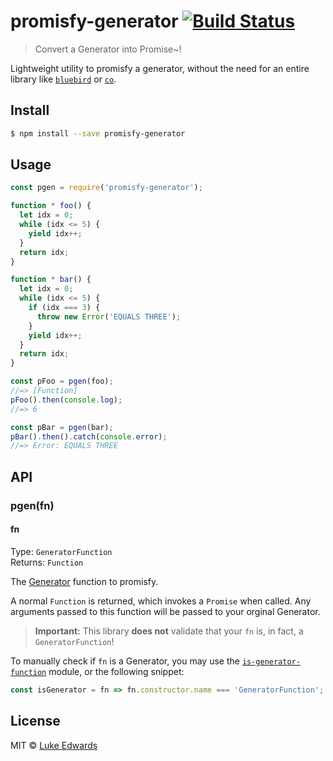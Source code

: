 # promisfy-generator [![Build Status](https://travis-ci.org/lukeed/promisfy-generator.svg?branch=master)](https://travis-ci.org/lukeed/promisfy-generator)

> Convert a Generator into Promise~!

Lightweight utility to promisfy a generator, without the need for an entire library like [`bluebird`](https://github.com/petkaantonov/bluebird) or [`co`](https://github.com/tj/co).


## Install

```sh
$ npm install --save promisfy-generator
```


## Usage

```js
const pgen = require('promisfy-generator');

function * foo() {
  let idx = 0;
  while (idx <= 5) {
    yield idx++;
  }
  return idx;
}

function * bar() {
  let idx = 0;
  while (idx <= 5) {
    if (idx === 3) {
      throw new Error('EQUALS THREE');
    }
    yield idx++;
  }
  return idx;
}

const pFoo = pgen(foo);
//=> [Function]
pFoo().then(console.log);
//=> 6

const pBar = pgen(bar);
pBar().then().catch(console.error);
//=> Error: EQUALS THREE
```


## API

### pgen(fn)

#### fn

Type: `GeneratorFunction`<br>
Returns: `Function`

The [Generator](https://developer.mozilla.org/en-US/docs/Web/JavaScript/Reference/Global_Objects/Generator) function to promisfy.

A normal `Function` is returned, which invokes a `Promise` when called. Any arguments passed to this function will be passed to your orginal Generator.

> **Important:** This library **does not** validate that your `fn` is, in fact, a `GeneratorFunction`!

To manually check if `fn` is a Generator, you may use the [`is-generator-function`](https://www.npmjs.com/package/is-generator-function) module, or the following snippet:

```js
const isGenerator = fn => fn.constructor.name === 'GeneratorFunction';
```


## License

MIT © [Luke Edwards](https://lukeed.com)
